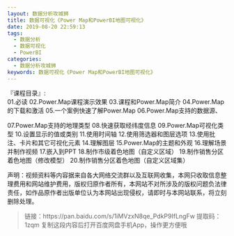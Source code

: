 ```yaml
---
layout: 数据分析攻城狮
title: 数据可视化《Power Map和PowerBI地图可视化》
date: 2019-08-20 22:59:13
tags:
  - 数据分析
  - 数据可视化
  - PowerBI
categories:
  - 数据分析攻城狮
keywords: 数据可视化《Power Map和PowerBI地图可视化》
---
```

『课程目录』:  
01.必读
02.Power.Map课程演示效果
03.课程和Power.Map简介
04.Power.Map的下载和激活
05.一个案例快速了解Power.Map
06.Power.Map支持的数据源、
<!-- more -->  
07.Power.Map支持的地理类型
08.快速获取经纬度信息
09.Power.Map可视化类型
10.设置显示的值或类别
11.使用时间轴
12.使用筛选器和图层选项
13.使用批注、卡片和其它可视化元素
14.理解图层
15.Power.Map的主题和外观
16.理解场景并制作视频
17.嵌入到PPT
18.制作市级着色地图（自定义区域）
19.制作销售分区着色地图（修改模型）
20.制作销售分区着色地图（自定义区域集）
<div class="post-copyright">
    <div class="post-copyright__author">
      <span class="post-copyright-meta">声明：视频资料等内容据来自各大网络交流群以及互联网收集，本网只收取信息整理费用和网站维护费用，版权归原作者所有，本网站不对所涉及的版权问题负法律责任，如作品原作者出版单位认为本网站出现侵权，请即时与本网站联系，将立刻删除处理。 </span>
    </div>
</div>

<blockquote class="blockquote-center">
链接：https://pan.baidu.com/s/1iMVzxN8qe_PdkP9IfLngFw 
提取码：1zqm 
复制这段内容后打开百度网盘手机App，操作更方便哦
</blockquote>

